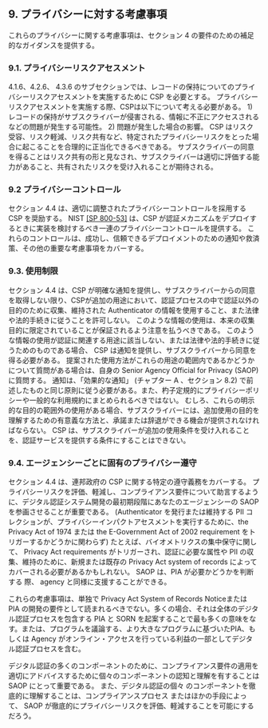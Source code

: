 <a name="sec9"></a>

<!-- ## 9. Privacy Considerations -->
## 9. プライバシーに対する考慮事項

<!-- These privacy considerations provide supplemental guidance for the requirements in section 4. -->
これらのプライバシーに関する考慮事項は、セクション 4 の要件のための補足的なガイダンスを提供する。

<!-- ### 9.1. Privacy Risk Assessment	 -->
### 9.1. プライバシーリスクアセスメント

<!-- Subsections 4.1.6, 4.2.6 and 4.3.6 require the CSP to conduct a privacy risk assessment for records retention. In conducting a privacy risk assessment, CSPs should consider 1) the likelihood that the records retention could create a problem for the subscriber such as invasiveness or unauthorized access to the information; and 2) the impact if a problem did occur. CSPs should be able to reasonably justify any response they take to identified privacy risks, including accepting the risk, mitigating the risk; and sharing the risk. The use of subscriber consent should be considered a form of sharing the risk, and therefore should only be used when a subscriber could reasonably be expected to have the capacity to assess and accept the shared risk. -->
4.1.6、4.2.6、 4.3.6 のサブセクションでは、レコードの保持についてのプライバシーリスクアセスメントを実施するために CSP を必要とする。 プライバシーリスクアセスメントを実施する際、CSPは以下について考える必要がある。 1) レコードの保持がサブスクライバーが侵害される、情報に不正にアクセスされるなどの問題が発生する可能性。 2) 問題が発生した場合の影響。 CSP はリスク受容、リスク軽減、リスク共有など、特定されたプライバシーリスクをとった場合に起こることを合理的に正当化できるべきである。 サブスクライバーの同意を得ることはリスク共有の形と見なされ、サブスクライバーは適切に評価する能力があること、共有されたリスクを受け入れることが期待される。

<!-- ### 9.2. Privacy Controls -->
### 9.2 プライバシーコントロール

<!-- Section 4.4 encourages CSPs to employ appropriately tailored privacy controls. NIST [[SP 800-53]](#sp800-53) provides a set of privacy controls that CSPs should consider implementing when deploying authentication mechanisms. These controls cover notices, redress and other important considerations for successful and trustworthy deployments.  -->
セクション 4.4 は、適切に調整されたプライバシーコントロールを採用する CSP を奨励する。 NIST [[SP 800-53]](#sp800-53) は、CSP が認証メカニズムをデプロイするときに実装を検討するべき一連のプライバシーコントロールを提供する。 これらのコントロールは、成功し、信頼できるデプロイメントのための通知や救済策、その他の重要な考慮事項をカバーする。

<!-- ### 9.3. Use Limitation -->
### 9.3. 使用制限

<!-- Section 4.4 does not permit the CSP to use information about authenticators collected and maintained in the authentication process for any purpose other than authentication or to comply with law or legal process unless the CSP provides clear notice and obtains consent from the subscriber for additional uses. Care should be taken to ensure that use of such information is limited to its original purpose for collection. If use of such information does not fall within uses related to authentication or to comply with law or legal process, the CSP must provide notice and obtain consent from the subscriber. Consult your Senior Agency Official for Privacy (SAOP) if there are questions about whether proposed agency uses fall within the scope of these uses. This notice should follow the same principles as described in effective notice (see Chapter A, section 8.2) and should not be rolled up into a legalistic privacy policy or general terms and conditions. Rather if there are uses outside the bounds of these explicit purposes, the subscriber should be provided with a meaningful way to understand the purpose for additional uses, and the opportunity to accept or decline. The CSP cannot make acceptance by the subscriber of additional uses a condition of providing authentication services.  -->
セクション 4.4 は、CSP が明確な通知を提供し、サブスクライバーからの同意を取得しない限り、CSPが追加の用途において、認証プロセスの中で認証以外の目的のために収集、維持された Authenticator の情報を使用すること、また法律や法的手続きに従うことを許可しない。 このような情報の使用は、本来の収集目的に限定されていることが保証されるよう注意を払うべきである。 このような情報の使用が認証に関連する用途に該当しない、または法律や法的手続きに従うためのものである場合、 CSP は通知を提供し、サブスクライバーから同意を得る必要がある。 提案された使用方法がこれらの用途の範囲内であるかどうかについて質問がある場合は、自身の Senior Agency Official for Privacy (SAOP) に質問する。 通知は、「効果的な通知」 (チャプター A 、セクション 8.2) で前述したものと同じ原則に従う必要がある。また、杓子定規的にプライバシーポリシーや一般的な利用規約にまとめられるべきではない。 むしろ、これらの明示的な目的の範囲外の使用がある場合、サブスクライバーには、追加使用の目的を理解するための有意義な方法と、承諾または辞退ができる機会が提供されなければならない。 CSP は、サブスクライバーが追加の使用条件を受け入れることを、認証サービスを提供する条件にすることはできない。

<!-- ### 9.4. Agency Specific Privacy Compliance  -->
### 9.4. エージェンシーごとに固有のプライバシー遵守

<!-- Section 4.4 covers specific compliance obligations for federal CSPs. It is critical to involve your agency’s SAOP in the earliest stages of digital authentication system development to assess and mitigate privacy risks and as advise the agency on compliance requirements such as whether or not the collection of PII to issue or maintain authenticators triggers the Privacy Act of 1974 or the E-Government Act of 2002 requirement to conduct a Privacy Impact Assessment. For example, with respect to centralized maintenance of biometrics, it is likely that the Privacy Act requirements will be triggered and require coverage by either a new or existing Privacy Act system of records due to the collection and maintenance of attributes/PII necessary for authentication. The SAOP can similarly assist the agency in determining whether a PIA is required.  -->
セクション 4.4 は、連邦政府の CSP に関する特定の遵守義務をカバーする。 プライバシーリスクを評価、軽減し、コンプライアンス要件について助言するように、デジタル認証システム開発の最初期段階にあなたのエージェンシーの SAOP を参画させることが重要である。 (Authenticator を発行または維持する PII コレクションが、プライバシーインパクトアセスメントを実行するために、the Privacy Act of 1974 または the E-Government Act of 2002 requirement をトリガーするかどうかに関わらず) たとえば、バイオメトリクスの集中保守に関して、 Privacy Act requirements がトリガーされ、認証に必要な属性や PII の収集、維持のために、新規または既存の Privacy Act system of records によってカバーされる必要があるかもしれない。 SAOP は、PIA が必要かどうかを判断する 際、 agency と同様に支援することができる。

<!-- These considerations should not be read as a requirement to develop a Privacy Act System of Records Notice or PIA for authentication alone; in many cases it will make the most sense to draft a PIA and SORN that encompasses the entire digital authentication process or include the digital authentication process as part of a larger programmatic PIA that discusses the program or benefit the agency is establishing online access to.  -->
これらの考慮事項は、単独で Privacy Act System of Records Noticeまたは PIA の開発の要件として読まれるべきでない。多くの場合、それは全体のデジタル認証プロセスを包含する PIA と SORN を起案することで最も多くの意味をなす。または、プログラムを議論する、より大きなプログラムに基づいたPIA、もしくは Agency がオンライン・アクセスを行っている利益の一部としてデジタル認証プロセスを含む。

<!-- Due to the many components of digital authentication, it is important for the SAOP to have an awareness and understanding of each individual component so as to advise appropriately on what compliance requirements apply. Moreover, a thorough understanding of the individual components of digital authentication will enable the SAOP to thoroughly assess and mitigate privacy risks either through compliance processes or by other means. -->
デジタル認証の多くのコンポーネントのために、コンプライアンス要件の適用を適切にアドバイスするために個々のコンポーネントの認知と理解を有することは SAOP にとって重要である。 また、デジタル認証の個々 のコンポーネントを徹底的に理解することは、コンプライアンスプロセス またはほかの手段によって、 SAOP が徹底的にプライバシーリスクを評価、軽減することを可能にするだろう。
